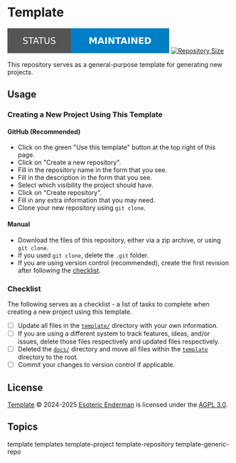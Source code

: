 # Template

[![Project Status: Maintained][status-badge]][root] [![Repository Size][repository-size-badge]][root]

This repository serves as a general-purpose template for generating new projects.

## Usage

### Creating a New Project Using This Template

#### GitHub (Recommended)

- Click on the green "Use this template" button at the top right of this page.
- Click on "Create a new repository".
- Fill in the repository name in the form that you see.
- Fill in the description in the form that you see.
- Select which visibility the project should have.
- Click on "Create repository".
- Fill in any extra information that you may need.
- Clone your new repository using `git clone`.

#### Manual

- Download the files of this repository, either via a zip archive, or using `git clone`.
- If you used `git clone`, delete the `.git` folder.
- If you are using version control (recommended), create the first revision after following the [checklist](#checklist).

### Checklist

The following serves as a checklist - a list of tasks to complete when creating a new project using this template.

- [ ] Update all files in the [`template/`][template] directory with your own information.
- [ ] If you are using a different system to track features, ideas, and/or issues, delete those files respectively and updated files respectively.
- [ ] Deleted the [`docs/`][docs] directory and move all files within the [`template`][template] directory to the root.
- [ ] Commit your changes to version control if applicable.

## License

[Template][root] &copy; 2024-2025 [Esoteric Enderman][website] is licensed under the [AGPL 3.0][license].

## Topics

template templates template-project template-repository template-generic-repo

<!-- Link aliases -->

[root]: /

<!-- Badges -->

[status-badge]: ../template/docs/assets/images/badges/status/maintained.svg
[repository-size-badge]: https://img.shields.io/github/repo-size/esoterictemplates/template?style=for-the-badge&logo=git&label=Repository%20size

<!-- Files -->

[info]: ./README.md

[contact]: ./CONTACT.md

[license]: ../LICENSE

[template]: ../template
[docs]: ../docs

[conduct]: ../template/docs/CODE_OF_CONDUCT.md

[security]: ../template/docs/SECURITY.md

<!-- IDE files -->

[idea-name]: ../.idea/.name

<!-- Links -->

[website]: https://enderman.dev
